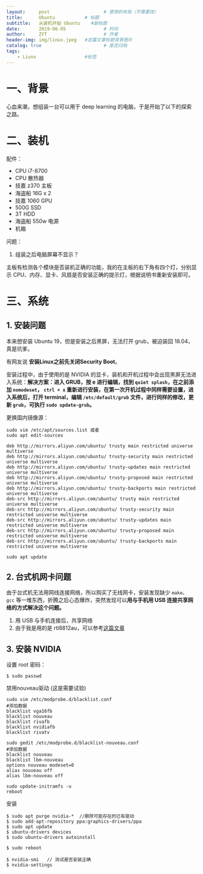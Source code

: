 ```yaml
---
layout:     post                    # 使用的布局（不需要改）
title:      Ubuntu           # 标题 
subtitle:   从装机开始 Ubuntu    #副标题
date:       2019-06-05              # 时间
author:     ZYT                     # 作者
header-img: img/linux.jpeg   #这篇文章标题背景图片
catalog: true                       # 是否归档
tags:
    - Liunx                  #标签
---
```


# 一、背景

心血来潮，想组装一台可以用于 deep learning 的电脑，于是开始了以下的探索之路。

# 二、装机

配件：

- CPU i7-8700
- CPU 散热器
- 技嘉 z370 主板
- 海盗船 16G x 2
- 技嘉 1060 GPU
- 500G SSD
- 3T HDD
- 海盗船 550w 电源
- 机箱

问题：

1. 组装之后电脑屏幕不显示？

主板有检测各个模块是否装机正确的功能，我的在主板的右下角有四个灯，分别显示 CPU、内存、显卡、风扇是否安装正确的提示灯，根据说明书重新安装即可。

# 三、系统

## 1. 安装问题

本来想安装 Ubuntu 19，但是安装之后黑屏，无法打开 grub，被迫装回 18.04，真是坑爹。

有网友说 **安装Linux之前先关闭Security Boot**。

安装过程中，由于使用的是 NVIDIA 的显卡，装机和开机过程中会出现黑屏无法进入系统：**解决方案：进入 GRUB，按 e 进行编辑，找到 `quiet splash`，在之前添加 `nomodeset`， `ctrl + x` 重新进行安装，在第一次开机过程中同样需要设置，进入系统后，打开 terminal，编辑 `/etc/default/grub` 文件，进行同样的修改，更新 `grub`，可执行 `sudo update-grub`。**

更换国内镜像源：

```
sudo vim /etc/apt/sources.list 或者
sudo apt edit-sources

deb http://mirrors.aliyun.com/ubuntu/ trusty main restricted universe multiverse  
deb http://mirrors.aliyun.com/ubuntu/ trusty-security main restricted universe multiverse  
deb http://mirrors.aliyun.com/ubuntu/ trusty-updates main restricted universe multiverse  
deb http://mirrors.aliyun.com/ubuntu/ trusty-proposed main restricted universe multiverse  
deb http://mirrors.aliyun.com/ubuntu/ trusty-backports main restricted universe multiverse  
deb-src http://mirrors.aliyun.com/ubuntu/ trusty main restricted universe multiverse  
deb-src http://mirrors.aliyun.com/ubuntu/ trusty-security main restricted universe multiverse  
deb-src http://mirrors.aliyun.com/ubuntu/ trusty-updates main restricted universe multiverse  
deb-src http://mirrors.aliyun.com/ubuntu/ trusty-proposed main restricted universe multiverse  
deb-src http://mirrors.aliyun.com/ubuntu/ trusty-backports main restricted universe multiverse

sudo apt update
```

## 2. 台式机网卡问题

由于台式机无法用网线连接网络，所以购买了无线网卡，安装发现缺少 `make`、 `gcc` 等一堆东西，折腾之后心态爆炸，突然发现可以**用与手机用 USB 连接共享网络的方式解决这个问题。**

1. 用 USB 与手机连接后，共享网络
2. 由于我是用的是 rtl8812au，可以参考[这篇文章](https://blog.csdn.net/zfcjhdq/article/details/80438148)

## 3. 安装 NVIDIA

设置 root 密码：

```
$ sudo passwd
```

禁用nouveau驱动 (这是需要试验)

```
sudo vim /etc/modprobe.d/blacklist.conf
#添加数据
blacklist vga16fb
blacklist nouveau
blacklist rivafb
blacklist nvidiafb
blacklist rivatv

sudo gedit /etc/modprobe.d/blacklist-nouveau.conf
#添加数据
blacklist nouveau
blacklist lbm-nouveau
options nouveau modeset=0
alias nouveau off
alias lbm-nouveau off

sudo update-initramfs -u
reboot
```

安装 

```
$ sudo apt purge nvidia-*  //删除可能存在的已有驱动
$ sudo add-apt-repository ppa:graphics-drivers/ppa
$ sudo apt update
$ ubuntu-drivers devices
$ sudo ubuntu-drivers autoinstall

$ sudo reboot

$ nvidia-smi   // 测试是否安装正确
$ nvidia-settings 
```
